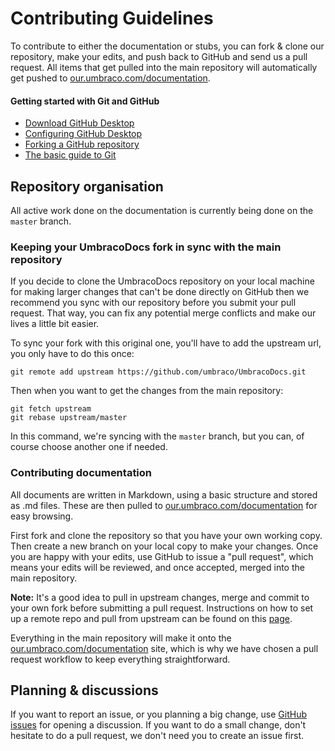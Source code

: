 # Contributing Guidelines
To contribute to either the documentation or stubs, you can fork & clone our repository, make your edits, and push back to GitHub and send us a pull request. All items that get pulled into the main repository will automatically get pushed to [our.umbraco.com/documentation](https://our.umbraco.com/documentation).

#### Getting started with Git and GitHub
 * [Download GitHub Desktop](https://desktop.github.com)
 * [Configuring GitHub Desktop](https://help.github.com/desktop/guides/)
 * [Forking a GitHub repository](https://help.github.com/articles/fork-a-repo/)
 * [The basic guide to Git](https://rogerdudler.github.io/git-guide/)

## Repository organisation
All active work done on the documentation is currently being done on the `master` branch.

### Keeping your UmbracoDocs fork in sync with the main repository
If you decide to clone the UmbracoDocs repository on your local machine for making larger changes that can't be done directly on GitHub then we recommend you sync with our repository before you submit your pull request. That way, you can fix any potential merge conflicts and make our lives a little bit easier.

To sync your fork with this original one, you'll have to add the upstream url, you only have to do this once:

```
git remote add upstream https://github.com/umbraco/UmbracoDocs.git
```

Then when you want to get the changes from the main repository:

```
git fetch upstream
git rebase upstream/master
```

In this command, we're syncing with the `master` branch, but you can, of course choose another one if needed.

### Contributing documentation
All documents are written in Markdown, using a basic structure and stored as .md files.
These are then pulled to [our.umbraco.com/documentation](https://our.umbraco.com/documentation) for easy browsing.

First fork and clone the repository so that you have your own working copy. Then create a new branch on your local copy to make your changes. Once you are happy with your edits, use GitHub to issue a "pull request", which means your edits will be reviewed, and once accepted, merged into the main repository.

**Note:** It's a good idea to pull in upstream changes, merge and commit to your own fork before submitting a pull request. Instructions on how to set up a remote repo and pull from upstream can be found on this [page](https://help.github.com/articles/fork-a-repo).

Everything in the main repository will make it onto the [our.umbraco.com/documentation](https://our.umbraco.com/documentation) site, which is why we have chosen a pull request workflow to keep everything straightforward.

## Planning & discussions
If you want to report an issue, or you planning a big change, use [GitHub issues](https://github.com/umbraco/UmbracoDocs/issues) for opening a discussion. If you want to do a small change, don't hesitate to do a pull request, we don't need you to create an issue first.